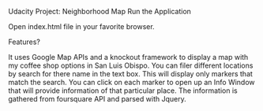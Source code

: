 Udacity Project: Neighborhood Map
Run the Application

Open index.html file in your favorite browser.

Features?

It uses Google Map APIs and a knockout framework to display a map with my coffee shop options in San Luis Obispo. 
You can filer different locations by search for there name in the text box. This will display only markers that match the search.
You can click on each marker to open up an Info Window that will provide information of that particular place. The information is gathered from 
foursquare API and parsed with Jquery.
